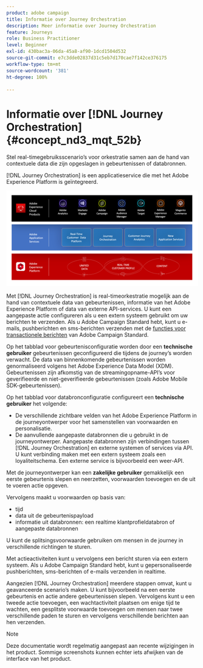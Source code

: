 ```yaml
---
product: adobe campaign
title: Informatie over Journey Orchestration
description: Meer informatie over Journey Orchestration
feature: Journeys
role: Business Practitioner
level: Beginner
exl-id: 430bac3a-06da-45a8-af90-1dcd1504d532
source-git-commit: e7c3dde02837d31c5eb7d170cae7f142ce376175
workflow-type: tm+mt
source-wordcount: '381'
ht-degree: 100%

---
```


# Informatie over [!DNL Journey Orchestration]{#concept_nd3_mqt_52b}

Stel real-timegebruiksscenario’s voor orkestratie samen aan de hand van contextuele data die zijn opgeslagen in gebeurtenissen of databronnen.

[!DNL Journey Orchestration] is een applicatieservice die met het Adobe Experience Platform is geïntegreerd.

![](../assets/journeydiagram.png)

Met [!DNL Journey Orchestration] is real-timeorkestratie mogelijk aan de hand van contextuele data van gebeurtenissen, informatie van het Adobe Experience Platform of data van externe API-services. U kunt een aangepaste actie configureren als u een extern systeem gebruikt om uw berichten te verzenden. Als u Adobe Campaign Standard hebt, kunt u e-mails, pushberichten en sms-berichten verzenden met de [functies voor transactionele berichten]() van Adobe Campaign Standard.

Op het tabblad voor gebeurtenisconfiguratie worden door een **technische gebruiker** gebeurtenissen geconfigureerd die tijdens de journey’s worden verwacht. De data van binnenkomende gebeurtenissen worden genormaliseerd volgens het Adobe Experience Data Model (XDM). Gebeurtenissen zijn afkomstig van de streamingopname-API’s voor geverifieerde en niet-geverifieerde gebeurtenissen (zoals Adobe Mobile SDK-gebeurtenissen).

Op het tabblad voor databronconfiguratie configureert een **technische gebruiker** het volgende:

* De verschillende zichtbare velden van het Adobe Experience Platform in de journeyontwerper voor het samenstellen van voorwaarden en personalisatie.
* De aanvullende aangepaste databronnen die u gebruikt in de journeyontwerper. Aangepaste databronnen zijn verbindingen tussen [!DNL Journey Orchestration] en externe systemen of services via API. U kunt verbinding maken met een extern systeem zoals een loyaliteitschema. Een externe service is bijvoorbeeld een weer-API.

Met de journeyontwerper kan een **zakelijke gebruiker** gemakkelijk een eerste gebeurtenis slepen en neerzetten, voorwaarden toevoegen en de uit te voeren actie opgeven.

Vervolgens maakt u voorwaarden op basis van:

* tijd
* data uit de gebeurtenispayload
* informatie uit databronnen: een realtime klantprofieldatabron of aangepaste databronnen

U kunt de splitsingsvoorwaarde gebruiken om mensen in de journey in verschillende richtingen te sturen.

Met actieactiviteiten kunt u vervolgens een bericht sturen via een extern systeem. Als u Adobe Campaign Standard hebt, kunt u gepersonaliseerde pushberichten, sms-berichten of e-mails verzenden in realtime.

Aangezien [!DNL Journey Orchestration] meerdere stappen omvat, kunt u geavanceerde scenario’s maken. U kunt bijvoorbeeld na een eerste gebeurtenis en actie andere gebeurtenissen slepen. Vervolgens kunt u een tweede actie toevoegen, een wachtactiviteit plaatsen om enige tijd te wachten, een gesplitste voorwaarde toevoegen om mensen naar twee verschillende paden te sturen en vervolgens verschillende berichten aan hen verzenden.

>[!NOTE]
>
>Deze documentatie wordt regelmatig aangepast aan recente wijzigingen in het product. Sommige screenshots kunnen echter iets afwijken van de interface van het product.
